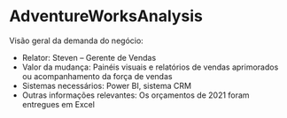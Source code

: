 # AdventureWorksAnalysis
Visão geral da demanda do negócio:
- Relator: Steven – Gerente de Vendas
- Valor da mudança: Painéis visuais e relatórios de vendas aprimorados ou acompanhamento da força de vendas
- Sistemas necessários: Power BI, sistema CRM
- Outras informações relevantes: Os orçamentos de 2021 foram entregues em Excel
